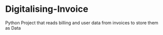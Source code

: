 # Digitalising-Invoice
Python Project that reads billing and user data from invoices to store them as Data
